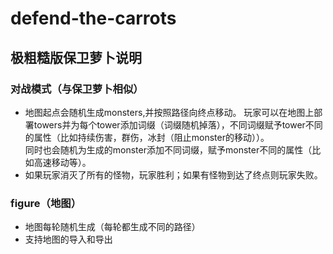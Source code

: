 # defend-the-carrots
## 极粗糙版保卫萝卜说明
### 对战模式（与保卫萝卜相似）
* 地图起点会随机生成monsters,并按照路径向终点移动。 玩家可以在地图上部署towers并为每个tower添加词缀（词缀随机掉落），不同词缀赋予tower不同的属性（比如持续伤害，群伤，冰封（阻止monster的移动））。  
同时也会随机为生成的monster添加不同词缀，赋予monster不同的属性（比如高速移动等）。
* 如果玩家消灭了所有的怪物，玩家胜利；如果有怪物到达了终点则玩家失败。   

### figure（地图）
* 地图每轮随机生成（每轮都生成不同的路径）
* 支持地图的导入和导出
